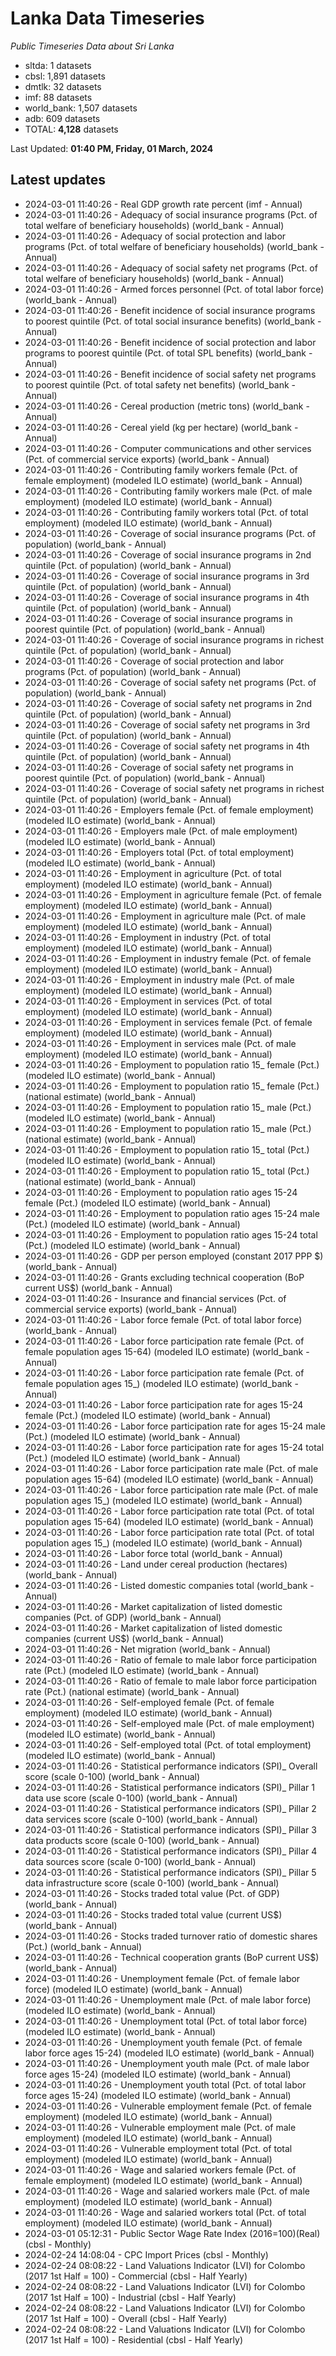 # Lanka Data Timeseries
*Public Timeseries Data about Sri Lanka*

* sltda: 1 datasets
* cbsl: 1,891 datasets
* dmtlk: 32 datasets
* imf: 88 datasets
* world_bank: 1,507 datasets
* adb: 609 datasets
* TOTAL: **4,128** datasets

Last Updated: **01:40 PM, Friday, 01 March, 2024**

## Latest updates

* 2024-03-01 11:40:26 - Real GDP growth rate percent (imf - Annual)
* 2024-03-01 11:40:26 - Adequacy of social insurance programs (Pct. of total welfare of beneficiary households) (world_bank - Annual)
* 2024-03-01 11:40:26 - Adequacy of social protection and labor programs (Pct. of total welfare of beneficiary households) (world_bank - Annual)
* 2024-03-01 11:40:26 - Adequacy of social safety net programs (Pct. of total welfare of beneficiary households) (world_bank - Annual)
* 2024-03-01 11:40:26 - Armed forces personnel (Pct. of total labor force) (world_bank - Annual)
* 2024-03-01 11:40:26 - Benefit incidence of social insurance programs to poorest quintile (Pct. of total social insurance benefits) (world_bank - Annual)
* 2024-03-01 11:40:26 - Benefit incidence of social protection and labor programs to poorest quintile (Pct. of total SPL benefits) (world_bank - Annual)
* 2024-03-01 11:40:26 - Benefit incidence of social safety net programs to poorest quintile (Pct. of total safety net benefits) (world_bank - Annual)
* 2024-03-01 11:40:26 - Cereal production (metric tons) (world_bank - Annual)
* 2024-03-01 11:40:26 - Cereal yield (kg per hectare) (world_bank - Annual)
* 2024-03-01 11:40:26 - Computer communications and other services (Pct. of commercial service exports) (world_bank - Annual)
* 2024-03-01 11:40:26 - Contributing family workers female (Pct. of female employment) (modeled ILO estimate) (world_bank - Annual)
* 2024-03-01 11:40:26 - Contributing family workers male (Pct. of male employment) (modeled ILO estimate) (world_bank - Annual)
* 2024-03-01 11:40:26 - Contributing family workers total (Pct. of total employment) (modeled ILO estimate) (world_bank - Annual)
* 2024-03-01 11:40:26 - Coverage of social insurance programs (Pct. of population) (world_bank - Annual)
* 2024-03-01 11:40:26 - Coverage of social insurance programs in 2nd quintile (Pct. of population) (world_bank - Annual)
* 2024-03-01 11:40:26 - Coverage of social insurance programs in 3rd quintile (Pct. of population) (world_bank - Annual)
* 2024-03-01 11:40:26 - Coverage of social insurance programs in 4th quintile (Pct. of population) (world_bank - Annual)
* 2024-03-01 11:40:26 - Coverage of social insurance programs in poorest quintile (Pct. of population) (world_bank - Annual)
* 2024-03-01 11:40:26 - Coverage of social insurance programs in richest quintile (Pct. of population) (world_bank - Annual)
* 2024-03-01 11:40:26 - Coverage of social protection and labor programs (Pct. of population) (world_bank - Annual)
* 2024-03-01 11:40:26 - Coverage of social safety net programs (Pct. of population) (world_bank - Annual)
* 2024-03-01 11:40:26 - Coverage of social safety net programs in 2nd quintile (Pct. of population) (world_bank - Annual)
* 2024-03-01 11:40:26 - Coverage of social safety net programs in 3rd quintile (Pct. of population) (world_bank - Annual)
* 2024-03-01 11:40:26 - Coverage of social safety net programs in 4th quintile (Pct. of population) (world_bank - Annual)
* 2024-03-01 11:40:26 - Coverage of social safety net programs in poorest quintile (Pct. of population) (world_bank - Annual)
* 2024-03-01 11:40:26 - Coverage of social safety net programs in richest quintile (Pct. of population) (world_bank - Annual)
* 2024-03-01 11:40:26 - Employers female (Pct. of female employment) (modeled ILO estimate) (world_bank - Annual)
* 2024-03-01 11:40:26 - Employers male (Pct. of male employment) (modeled ILO estimate) (world_bank - Annual)
* 2024-03-01 11:40:26 - Employers total (Pct. of total employment) (modeled ILO estimate) (world_bank - Annual)
* 2024-03-01 11:40:26 - Employment in agriculture (Pct. of total employment) (modeled ILO estimate) (world_bank - Annual)
* 2024-03-01 11:40:26 - Employment in agriculture female (Pct. of female employment) (modeled ILO estimate) (world_bank - Annual)
* 2024-03-01 11:40:26 - Employment in agriculture male (Pct. of male employment) (modeled ILO estimate) (world_bank - Annual)
* 2024-03-01 11:40:26 - Employment in industry (Pct. of total employment) (modeled ILO estimate) (world_bank - Annual)
* 2024-03-01 11:40:26 - Employment in industry female (Pct. of female employment) (modeled ILO estimate) (world_bank - Annual)
* 2024-03-01 11:40:26 - Employment in industry male (Pct. of male employment) (modeled ILO estimate) (world_bank - Annual)
* 2024-03-01 11:40:26 - Employment in services (Pct. of total employment) (modeled ILO estimate) (world_bank - Annual)
* 2024-03-01 11:40:26 - Employment in services female (Pct. of female employment) (modeled ILO estimate) (world_bank - Annual)
* 2024-03-01 11:40:26 - Employment in services male (Pct. of male employment) (modeled ILO estimate) (world_bank - Annual)
* 2024-03-01 11:40:26 - Employment to population ratio 15_ female (Pct.) (modeled ILO estimate) (world_bank - Annual)
* 2024-03-01 11:40:26 - Employment to population ratio 15_ female (Pct.) (national estimate) (world_bank - Annual)
* 2024-03-01 11:40:26 - Employment to population ratio 15_ male (Pct.) (modeled ILO estimate) (world_bank - Annual)
* 2024-03-01 11:40:26 - Employment to population ratio 15_ male (Pct.) (national estimate) (world_bank - Annual)
* 2024-03-01 11:40:26 - Employment to population ratio 15_ total (Pct.) (modeled ILO estimate) (world_bank - Annual)
* 2024-03-01 11:40:26 - Employment to population ratio 15_ total (Pct.) (national estimate) (world_bank - Annual)
* 2024-03-01 11:40:26 - Employment to population ratio ages 15-24 female (Pct.) (modeled ILO estimate) (world_bank - Annual)
* 2024-03-01 11:40:26 - Employment to population ratio ages 15-24 male (Pct.) (modeled ILO estimate) (world_bank - Annual)
* 2024-03-01 11:40:26 - Employment to population ratio ages 15-24 total (Pct.) (modeled ILO estimate) (world_bank - Annual)
* 2024-03-01 11:40:26 - GDP per person employed (constant 2017 PPP $) (world_bank - Annual)
* 2024-03-01 11:40:26 - Grants excluding technical cooperation (BoP current US$) (world_bank - Annual)
* 2024-03-01 11:40:26 - Insurance and financial services (Pct. of commercial service exports) (world_bank - Annual)
* 2024-03-01 11:40:26 - Labor force female (Pct. of total labor force) (world_bank - Annual)
* 2024-03-01 11:40:26 - Labor force participation rate female (Pct. of female population ages 15-64) (modeled ILO estimate) (world_bank - Annual)
* 2024-03-01 11:40:26 - Labor force participation rate female (Pct. of female population ages 15_) (modeled ILO estimate) (world_bank - Annual)
* 2024-03-01 11:40:26 - Labor force participation rate for ages 15-24 female (Pct.) (modeled ILO estimate) (world_bank - Annual)
* 2024-03-01 11:40:26 - Labor force participation rate for ages 15-24 male (Pct.) (modeled ILO estimate) (world_bank - Annual)
* 2024-03-01 11:40:26 - Labor force participation rate for ages 15-24 total (Pct.) (modeled ILO estimate) (world_bank - Annual)
* 2024-03-01 11:40:26 - Labor force participation rate male (Pct. of male population ages 15-64) (modeled ILO estimate) (world_bank - Annual)
* 2024-03-01 11:40:26 - Labor force participation rate male (Pct. of male population ages 15_) (modeled ILO estimate) (world_bank - Annual)
* 2024-03-01 11:40:26 - Labor force participation rate total (Pct. of total population ages 15-64) (modeled ILO estimate) (world_bank - Annual)
* 2024-03-01 11:40:26 - Labor force participation rate total (Pct. of total population ages 15_) (modeled ILO estimate) (world_bank - Annual)
* 2024-03-01 11:40:26 - Labor force total (world_bank - Annual)
* 2024-03-01 11:40:26 - Land under cereal production (hectares) (world_bank - Annual)
* 2024-03-01 11:40:26 - Listed domestic companies total (world_bank - Annual)
* 2024-03-01 11:40:26 - Market capitalization of listed domestic companies (Pct. of GDP) (world_bank - Annual)
* 2024-03-01 11:40:26 - Market capitalization of listed domestic companies (current US$) (world_bank - Annual)
* 2024-03-01 11:40:26 - Net migration (world_bank - Annual)
* 2024-03-01 11:40:26 - Ratio of female to male labor force participation rate (Pct.) (modeled ILO estimate) (world_bank - Annual)
* 2024-03-01 11:40:26 - Ratio of female to male labor force participation rate (Pct.) (national estimate) (world_bank - Annual)
* 2024-03-01 11:40:26 - Self-employed female (Pct. of female employment) (modeled ILO estimate) (world_bank - Annual)
* 2024-03-01 11:40:26 - Self-employed male (Pct. of male employment) (modeled ILO estimate) (world_bank - Annual)
* 2024-03-01 11:40:26 - Self-employed total (Pct. of total employment) (modeled ILO estimate) (world_bank - Annual)
* 2024-03-01 11:40:26 - Statistical performance indicators (SPI)_ Overall score (scale 0-100) (world_bank - Annual)
* 2024-03-01 11:40:26 - Statistical performance indicators (SPI)_ Pillar 1 data use score (scale 0-100) (world_bank - Annual)
* 2024-03-01 11:40:26 - Statistical performance indicators (SPI)_ Pillar 2 data services score (scale 0-100) (world_bank - Annual)
* 2024-03-01 11:40:26 - Statistical performance indicators (SPI)_ Pillar 3 data products score (scale 0-100) (world_bank - Annual)
* 2024-03-01 11:40:26 - Statistical performance indicators (SPI)_ Pillar 4 data sources score (scale 0-100) (world_bank - Annual)
* 2024-03-01 11:40:26 - Statistical performance indicators (SPI)_ Pillar 5 data infrastructure score (scale 0-100) (world_bank - Annual)
* 2024-03-01 11:40:26 - Stocks traded total value (Pct. of GDP) (world_bank - Annual)
* 2024-03-01 11:40:26 - Stocks traded total value (current US$) (world_bank - Annual)
* 2024-03-01 11:40:26 - Stocks traded turnover ratio of domestic shares (Pct.) (world_bank - Annual)
* 2024-03-01 11:40:26 - Technical cooperation grants (BoP current US$) (world_bank - Annual)
* 2024-03-01 11:40:26 - Unemployment female (Pct. of female labor force) (modeled ILO estimate) (world_bank - Annual)
* 2024-03-01 11:40:26 - Unemployment male (Pct. of male labor force) (modeled ILO estimate) (world_bank - Annual)
* 2024-03-01 11:40:26 - Unemployment total (Pct. of total labor force) (modeled ILO estimate) (world_bank - Annual)
* 2024-03-01 11:40:26 - Unemployment youth female (Pct. of female labor force ages 15-24) (modeled ILO estimate) (world_bank - Annual)
* 2024-03-01 11:40:26 - Unemployment youth male (Pct. of male labor force ages 15-24) (modeled ILO estimate) (world_bank - Annual)
* 2024-03-01 11:40:26 - Unemployment youth total (Pct. of total labor force ages 15-24) (modeled ILO estimate) (world_bank - Annual)
* 2024-03-01 11:40:26 - Vulnerable employment female (Pct. of female employment) (modeled ILO estimate) (world_bank - Annual)
* 2024-03-01 11:40:26 - Vulnerable employment male (Pct. of male employment) (modeled ILO estimate) (world_bank - Annual)
* 2024-03-01 11:40:26 - Vulnerable employment total (Pct. of total employment) (modeled ILO estimate) (world_bank - Annual)
* 2024-03-01 11:40:26 - Wage and salaried workers female (Pct. of female employment) (modeled ILO estimate) (world_bank - Annual)
* 2024-03-01 11:40:26 - Wage and salaried workers male (Pct. of male employment) (modeled ILO estimate) (world_bank - Annual)
* 2024-03-01 11:40:26 - Wage and salaried workers total (Pct. of total employment) (modeled ILO estimate) (world_bank - Annual)
* 2024-03-01 05:12:31 - Public Sector Wage Rate Index (2016=100)(Real) (cbsl - Monthly)
* 2024-02-24 14:08:04 - CPC Import Prices (cbsl - Monthly)
* 2024-02-24 08:08:22 - Land Valuations Indicator (LVI) for Colombo (2017 1st Half = 100) - Commercial (cbsl - Half Yearly)
* 2024-02-24 08:08:22 - Land Valuations Indicator (LVI) for Colombo (2017 1st Half = 100) - Industrial (cbsl - Half Yearly)
* 2024-02-24 08:08:22 - Land Valuations Indicator (LVI) for Colombo (2017 1st Half = 100) - Overall (cbsl - Half Yearly)
* 2024-02-24 08:08:22 - Land Valuations Indicator (LVI) for Colombo (2017 1st Half = 100) - Residential (cbsl - Half Yearly)